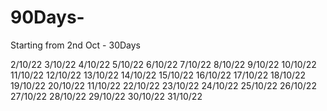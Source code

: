 # 90Days-

Starting from 2nd Oct - 30Days


2/10/22
3/10/22
4/10/22
5/10/22
6/10/22
7/10/22
8/10/22
9/10/22
10/10/22
11/10/22
12/10/22
13/10/22
14/10/22
15/10/22
16/10/22
17/10/22
18/10/22
19/10/22
20/10/22
11/10/22
22/10/22
23/10/22
24/10/22
25/10/22
26/10/22
27/10/22
28/10/22
29/10/22
30/10/22
31/10/22

